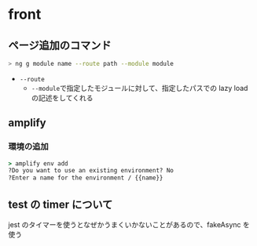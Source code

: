 # front

## ページ追加のコマンド

```sh
> ng g module name --route path --module module
```

- `--route`
  - `--module`で指定したモジュールに対して、指定したパスでの lazy load の記述をしてくれる

## amplify

### 環境の追加

```cmd
> amplify env add
?Do you want to use an existing environment? No
?Enter a name for the environment / {{name}}
```

## test の timer について

jest のタイマーを使うとなぜかうまくいかないことがあるので、fakeAsync を使う
